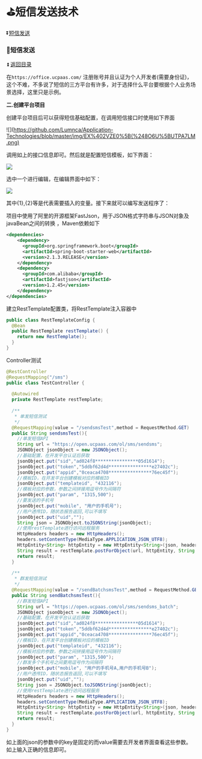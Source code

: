 # :golf:短信发送技术  #

<b id="t"></b>

:arrow_double_down:[短信发送](#a1)

<b id="a1"></b>

### :bowling:短信发送 ###

:arrow_double_up: [返回目录](#t)

在`https://office.ucpaas.com/` 注册账号并且认证为个人开发者(需要身份证)，这个不难，不多说了短信的三方平台有许多，对于选择什么平台要根据个人业务场景选择，这里只是示例。

**二.创建平台项目**

创建平台项目后可以获得短信基础配置，在调用短信接口时使用如下界面

![](https://github.com/Lumnca/Application-Technologies/blob/master/img/EX%402VZE0%5B(%248O6U%5BUTPA7LM.png)

调用如上的接口信息即可。然后就是配置短信模板，如下界面：

![](https://github.com/Lumnca/Application-Technologies/blob/master/img/%5BQ9GA13PZWVM9M~LO0%25GT70.png)

选中一个进行编辑，在编辑界面中如下：

![](https://github.com/Lumnca/Application-Technologies/blob/master/img/0A~32OEY9~L96SL%40ZVUUM6S.png)

其中{1},{2}等是代表需要插入的变量。接下来就可以编写发送程序了：

项目中使用了阿里的开源框架FastJson，用于JSON格式字符串与JSON对象及javaBean之间的转换 ，Maven依赖如下

```xml
<dependencies>
    <dependency>
      <groupId>org.springframework.boot</groupId>
      <artifactId>spring-boot-starter-web</artifactId>
      <version>2.1.3.RELEASE</version>
    </dependency>
    <dependency>
      <groupId>com.alibaba</groupId>
      <artifactId>fastjson</artifactId>
      <version>1.2.45</version>
    </dependency>
</dependencies>
```

建立RestTemplate配置类，将RestTemplate注入容器中

```java
public class RestTemplateConfig {
  @Bean
  public RestTemplate restTemplate() {
    return new RestTemplate();
  }
}
```

Controller测试

```java
@RestController
@RequestMapping("/sms")
public class TestController {
 
  @Autowired
  private RestTemplate restTemplate;
 
  /**
   * 单发短信测试
   */
  @RequestMapping(value = "/sendsmsTest",method = RequestMethod.GET)
  public String sendsmsTest(){
    //单发短信API
    String url = "https://open.ucpaas.com/ol/sms/sendsms";
    JSONObject jsonObject = new JSONObject();
    //基础配置，在开发平台认证后获取
    jsonObject.put("sid","ad024f8****************05d1614");
    jsonObject.put("token","5ddbf62d4d****************e27402c");
    jsonObject.put("appid","0ceaca4708****************76ec45f");
    //模板ID，在开发平台创建模板对应的模板ID
    jsonObject.put("templateid", "432116");
    //模板对应的参数，参数之间拼接用逗号作为间隔符
    jsonObject.put("param", "1315,500");
    //要发送的手机号
    jsonObject.put("mobile", "用户的手机号");
    //用户透传ID，随状态报告返回,可以不填写
    jsonObject.put("uid","");
    String json = JSONObject.toJSONString(jsonObject);
    //使用restTemplate进行访问远程服务
    HttpHeaders headers = new HttpHeaders();
    headers.setContentType(MediaType.APPLICATION_JSON_UTF8);
    HttpEntity<String> httpEntity = new HttpEntity<String>(json, headers);
    String result = restTemplate.postForObject(url, httpEntity, String.class);
    return result;
  }
 
  /**
   * 群发短信测试
   */
  @RequestMapping(value = "/sendBatchsmsTest",method = RequestMethod.GET)
  public String sendBatchsmsTest(){
    //群发短信API
    String url = "https://open.ucpaas.com/ol/sms/sendsms_batch";
    JSONObject jsonObject = new JSONObject();
    //基础配置，在开发平台认证后获取
    jsonObject.put("sid","ad024f8****************05d1614");
    jsonObject.put("token","5ddbf62d4d****************e27402c");
    jsonObject.put("appid","0ceaca4708****************76ec45f");
    //模板ID，在开发平台创建模板对应的模板ID
    jsonObject.put("templateid", "432116");
    //模板对应的参数，参数之间拼接用逗号作为间隔符
    jsonObject.put("param", "1315,500");
    //群发多个手机号之间要用逗号作为间隔符
    jsonObject.put("mobile", "用户的手机号A,用户的手机号B");
    //用户透传ID，随状态报告返回,可以不填写
    jsonObject.put("uid","");
    String json = JSONObject.toJSONString(jsonObject);
    //使用restTemplate进行访问远程服务
    HttpHeaders headers = new HttpHeaders();
    headers.setContentType(MediaType.APPLICATION_JSON_UTF8);
    HttpEntity<String> httpEntity = new HttpEntity<String>(json, headers);
    String result = restTemplate.postForObject(url, httpEntity, String.class);
    return result;
  }
}
```

如上面的json的参数中的key是固定的而value需要去开发者界面查看这些参数。如上输入正确的信息即可。
